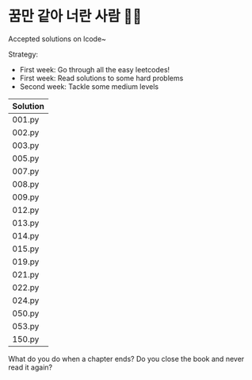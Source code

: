 # 꿈만 같아 너란 사람 💯💯
Accepted solutions on lcode~

Strategy:
- First week: Go through all the easy leetcodes!
- First week: Read solutions to some hard problems
- Second week: Tackle some medium levels

|Solution|
|---|
|001.py|
|002.py|
|003.py|
|005.py|
|007.py|
|008.py|
|009.py|
|012.py|
|013.py|
|014.py|
|015.py|
|019.py|*
|021.py|*!
|022.py|!
|024.py|
|050.py|
|053.py|
|150.py|

What do you do when a chapter ends?
Do you close the book and never read it again?
